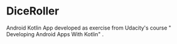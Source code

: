 # DiceRoller
Android Kotlin App developed as exercise from Udacity's course " Developing Android Apps With Kotlin" .
